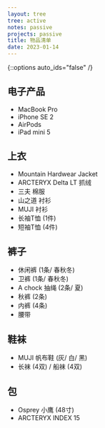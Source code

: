 ```yaml
---
layout: tree
tree: active
notes: passive
projects: passive
title: 物品清单
date: 2023-01-14
---
```



{::options auto_ids="false" /}


## 电子产品
* MacBook Pro
* iPhone SE 2
* AirPods
* iPad mini 5

## 上衣
* Mountain Hardwear Jacket
* ARCTERYX Delta LT 抓绒
* 三夫 棉服
* 山之道 衬衫
* MUJI 衬衫
* 长袖T恤 (1件)
* 短袖T恤 (4件)

## 裤子
* 休闲裤 (1条/ 春秋冬)
* 卫裤 (1条/ 春秋冬)
* A chock 抽绳 (2条/ 夏)
* 秋裤 (2条)
* 内裤 (4条)
* 腰带

## 鞋袜
* MUJI 帆布鞋 (灰/ 白/ 黑)
* 长袜 (4双) / 船袜 (4双)

## 包
* Osprey 小鹰 (48寸)
* ARCTERYX INDEX 15

